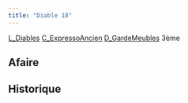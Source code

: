 ```yaml
---
title: "Diable 18"
---
```


[L_Diables](notes/equipements/L_Diables.md) [C_ExpressoAncien](notes/equipements/consommables/C_ExpressoAncien.md) [D_GardeMeubles](notes/departements/D_GardeMeubles.md) 3ème

## Afaire 

## Historique